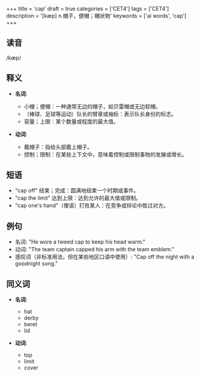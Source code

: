 +++
title = 'cap'
draft = true
categories = ['CET4']
tags = ['CET4']
description = '[kæp] n.帽子，便帽；帽状物'
keywords = ['ai words', 'cap']
+++

## 读音
/kæp/

## 释义
- **名词**:
  - 小帽；便帽：一种通常无边的帽子，如贝雷帽或无边软帽。
  - （棒球、足球等运动）队长的臂章或袖标：表示队长身份的标志。
  - 容量；上限：某个数量或程度的最大值。

- **动词**:
  - 戴帽子：指给头部戴上帽子。
  - 控制；限制：在某些上下文中，意味着控制或限制事物的发展或增长。

## 短语
- "cap off" 结束；完成：圆满地结束一个时期或事件。
- "cap the limit" 达到上限：达到允许的最大值或限制。
- "cap one's hand"（俚语）打败某人：在竞争或辩论中胜过对方。

## 例句
- 名词: "He wore a tweed cap to keep his head warm."
- 动词: "The team captain capped his arm with the team emblem."
- 感叹词（非标准用法，但在某些地区口语中使用）: "Cap off the night with a goodnight song."

## 同义词
- **名词**:
  - hat
  - derby
  - beret
  - lid

- **动词**:
  - top
  - limit
  - cover
